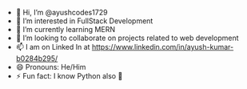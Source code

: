- 👋 Hi, I’m @ayushcodes1729
- 👀 I’m interested in FullStack Development
- 🌱 I’m currently learning MERN
- 💞️ I’m looking to collaborate on projects related to web development
- 📫 I am on Linked In at https://www.linkedin.com/in/ayush-kumar-b0284b295/
- 😄 Pronouns: He/Him
- ⚡ Fun fact: I know Python also 🥲

<!---
ayushcodes1729/ayushcodes1729 is a ✨ special ✨ repository because its `README.md` (this file) appears on your GitHub profile.
You can click the Preview link to take a look at your changes.
--->

